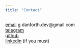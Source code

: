 ```yaml
---
title: "Contact"
---
```


[email](mailto:g.danforth.dev@gmail.com) g.danforth.dev<span>@</span>gmail.com  
[telegram](https://t.me/georgedanforth)  
[github](https://github.com/georgejdanforth)  
[linkedin](https://www.linkedin.com/in/george-danforth/) (if you must)  
